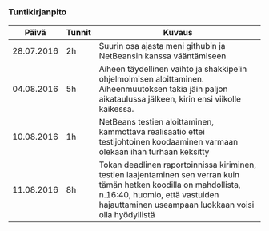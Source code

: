 ### Tuntikirjanpito
Päivä | Tunnit | Kuvaus
--------------- | ----- | ------
28.07.2016 | 2h | Suurin osa ajasta meni githubin ja NetBeansin kanssa vääntämiseen 
04.08.2016 | 5h | Aiheen täydellinen vaihto ja shakkipelin ohjelmoimisen aloittaminen. Aiheenmuutoksen takia jäin paljon aikataulussa jälkeen, kirin ensi viikolle kaikessa.
10.08.2016 | 1h | NetBeans testien aloittaminen, kammottava realisaatio ettei testijohtoinen koodaaminen varmaan olekaan ihan turhaan keksitty
11.08.2016 | 8h | Tokan deadlinen raportoinnissa kiriminen, testien laajentaminen sen verran kuin tämän hetken koodilla on mahdollista, n.16:40, huomio, että vastuiden hajauttaminen useampaan luokkaan voisi olla hyödyllistä 
